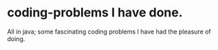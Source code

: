 # coding-problems I have done.
All in java; some fascinating coding problems I have had the pleasure of doing.
